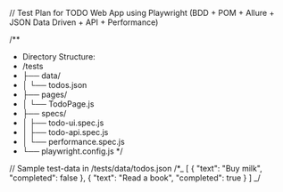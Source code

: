 // Test Plan for TODO Web App using Playwright (BDD + POM + Allure + JSON Data Driven + API + Performance)

/\*\*

- Directory Structure:
- /tests
- ├── data/
- │ └── todos.json
- ├── pages/
- │ └── TodoPage.js
- ├── specs/
- │ ├── todo-ui.spec.js
- │ ├── todo-api.spec.js
- │ └── performance.spec.js
- └── playwright.config.js
  \*/

// Sample test-data in /tests/data/todos.json
/\*_
[
{ "text": "Buy milk", "completed": false },
{ "text": "Read a book", "completed": true }
]
_/

